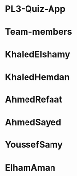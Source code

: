 # PL3-Quiz-App
# Team-members
# KhaledElshamy
# KhaledHemdan
# AhmedRefaat
# AhmedSayed
# YoussefSamy
# ElhamAman
